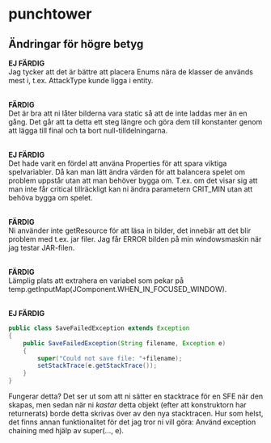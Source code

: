 # punchtower

<h2>Ändringar för högre betyg</h2>

<b>EJ FÄRDIG</b></br>
Jag tycker att det är bättre att placera Enums nära de klasser de används mest i, t.ex. AttackType kunde ligga i entity. 

</br><b>FÄRDIG</b></br>
Det är bra att ni låter bilderna vara static så att de inte laddas mer än en gång. Det går att ta detta ett steg längre och göra dem till konstanter
genom att lägga till final och ta bort null-tilldelningarna.

</br><b>EJ FÄRDIG</b></br>
Det hade varit en fördel att använa Properties för att spara viktiga spelvariabler. Då kan man lätt ändra värden för att balancera spelet om problem uppstår utan att man behöver bygga om. T.ex. om det visar sig att man inte får critical tillräckligt kan ni ändra parametern CRIT_MIN utan att behöva bygga om spelet.

</br><b>FÄRDIG</b></br>
Ni använder inte getResource för att läsa in bilder, det innebär att det blir problem med t.ex. jar filer. Jag får ERROR bilden på min windowsmaskin när jag testar JAR-filen.


</br><b>FÄRDIG</b></br>
Lämplig plats att extrahera en variabel som pekar på temp.getInputMap(JComponent.WHEN_IN_FOCUSED_WINDOW).

</br><b>EJ FÄRDIG</b></br>
```java
public class SaveFailedException extends Exception
{
	public SaveFailedException(String filename, Exception e)
	{
		super("Could not save file: "+filename);
		setStackTrace(e.getStackTrace());
	}
}
```
Fungerar detta?  Det ser ut som att ni sätter en stacktrace för en SFE när den skapas, men sedan när ni *kastar* detta objekt (efter att konstruktorn har returnerats) borde detta skrivas över av den nya stacktracen.  Hur som helst, det finns annan funktionalitet för det jag tror ni vill göra:  Använd exception chaining med hjälp av super(..., e).
